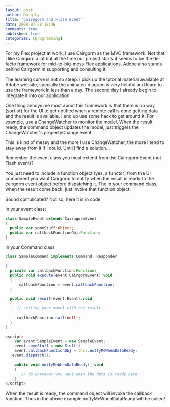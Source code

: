 ```yaml
---
layout: post
author: Doug Ly
title: "Cairngorm and Flash Event"
date: 2008-07-28 18:46
comments: true
published: true
categories: [programming]
---
```


For my Flex project at work, I use Cairgorm as the MVC framework. Not that I like Cairgorn a lot but at the time our project starts it seems to be the de-facto framework for mid-to-big-mess Flex applications. Adobe also stands behind Cairgorm in supporting and consulting it.

The learning curve is not so steep. I pick up the tutorial material available at Adobe website, specially the animated diagram is very helpful and learn to use the framework in less than a day. The second day I already begin to integrate it into our application.

One thing annoys me most about this framework is that there is no way (sort of) for the UI to get notified when a remote call is done getting data and the result is available. I end up use some hack to get around it. For example, use a ChangeWatcher to monitor the model. When the result ready, the command object updates the model, just triggers the ChangeWatcher's propertyChange event.

<!-- more -->

This is kind of messy and the more I use ChangeWatcher, the more I tend to stay away from it if I could. Until I find a solution...

Remember the event class you must extend from the CairngormEvent (not Flash event)?

You just need to include a function object (yes, a functor) from the UI component you want Cairgorm to notify when the result is ready to the cairgorm event object before dispatching it. The in your command class, when the result come back, just invoke that function object.

 Sound complicated? Not so, here it is in code

In your event class:

``` actionscript Event Class
class SampleEvent extends CairngormEvent
{
  public var someStuff:Object;
  public var callbackFunctionObj:Function;
}
```
In your Command class

``` actionscript Command Class
class SampleCommand implements Command, Responder

{
  private var callbackFunction:Function;
  public void execute(event:CairgormEvent):void
  {
      callbackFunction = event.callbackFunction;
  }

  public void result(event:Event):void
  {
     // setting your model with the result
      ....
     callbackFunction.call(null);
  }
}
```

``` actionscript In The UI
<script>
    var event:SampleEvent = new SampleEvent;
    event.someStuff = new Stuff()
    event.callbackFunctionObj = this.notfyMeWhenDataReady;
   event.dispatch();

    public void notfyMeWhenDataReady():void
    {
       // do whatever you want when the data is ready here
    }
</script>
```

When the result is ready, the command object will invoke the callback function. Thus in the above example notfyMeWhenDataReady will be called!
